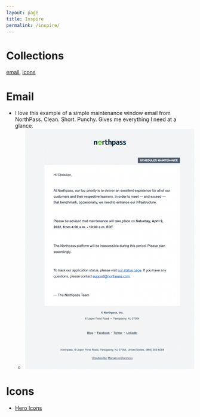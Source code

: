 ```yaml
---
layout: page
title: Inspire
permalink: /inspire/
---
```


# Collections

[email](#email), [icons](#icons)

# Email

* I love this example of a simple maintenance window email from NorthPass. Clean. Short. Punchy. Gives me everything I need at a glance.
  * ![NorthPass scheduled maintenance email](/assets/images/inspire/northpass_scheduled_maint_email.png)

# Icons

* [Hero Icons](https://heroicons.com/)
